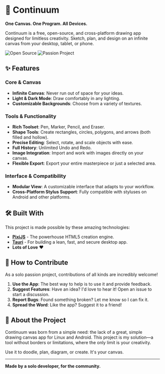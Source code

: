 # 🎨 Continuum

**One Canvas. One Program. All Devices.**

Continuum is a free, open-source, and cross-platform drawing app designed for limitless creativity. Sketch, plan, and design on an infinite canvas from your desktop, tablet, or phone.

![Open Source](https://img.shields.io/badge/Open%20Source-Yes-brightgreen) ![Passion Project](https://img.shields.io/badge/%F0%9F%92%96-Passion%20Project-ff69b4)

## ✨ Features

### Core & Canvas
- **Infinite Canvas**: Never run out of space for your ideas.
- **Light & Dark Mode**: Draw comfortably in any lighting.
- **Customizable Backgrounds**: Choose from a variety of textures.

### Tools & Functionality
- **Rich Toolset**: Pen, Marker, Pencil, and Eraser.
- **Shape Tools**: Create rectangles, circles, polygons, and arrows (both filled and hollow).
- **Precise Editing**: Select, rotate, and scale objects with ease.
- **Full History**: Unlimited Undo and Redo.
- **Image Integration**: Import and work with images directly on your canvas.
- **Flexible Export**: Export your entire masterpiece or just a selected area.

### Interface & Compatibility
- **Modular View**: A customizable interface that adapts to your workflow.
- **Cross-Platform Stylus Support**: Fully compatible with styluses on Android and other platforms.

## 🛠️ Built With

This project is made possible by these amazing technologies:
- [**PixiJS**](https://pixijs.com/) - The powerhouse HTML5 creation engine.
- [**Tauri**](https://tauri.app/) - For building a lean, fast, and secure desktop app.
- **Lots of Love** ❤️

## 🤝 How to Contribute

As a solo passion project, contributions of all kinds are incredibly welcome!

1. **Use the App**: The best way to help is to use it and provide feedback.
2. **Suggest Features**: Have an idea? I'd love to hear it! Open an issue to start a discussion.
3. **Report Bugs**: Found something broken? Let me know so I can fix it.
4. **Spread the Word**: Like the app? Suggest it to a friend!

## 📖 About the Project

Continuum was born from a simple need: the lack of a great, simple drawing canvas app for Linux and Android. This project is my solution—a tool without borders or limitations, where the only limit is your creativity.

Use it to doodle, plan, diagram, or create. It's your canvas.

---
**Made by a solo developer, for the community.**